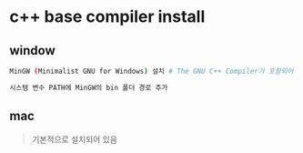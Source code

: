 # c++ base compiler install

## window

```sh
MinGW (Minimalist GNU for Windows) 설치 # The GNU C++ Compiler가 포함되어 있음

시스템 변수 PATH에 MinGW의 bin 폴더 경로 추가
```

## mac

> 기본적으로 설치되어 있음
